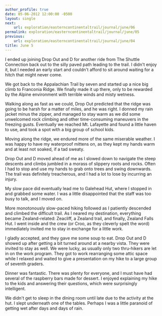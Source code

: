 ```yaml
---
author_profile: true
date: 05-06-2012 12:00:00 -0500
layout: single
next:
    url: exploration/easterncontinentaltrail/journal/june/06
permalink: exploration/easterncontinentaltrail/journal/june/05
previous:
    url: exploration/easterncontinentaltrail/journal/june/04
title: June 5
---
```

I ended up joining Drop Out and D for another ride from The Shuttle Connection back out to the silly paved path leading to the trail. I didn't enjoy it, but I needed an early start and couldn't afford to sit around waiting for a hitch that might never come.

We got back to the Appalachian Trail by seven and started up a nice big climb to Franconia Ridge. We finally made it up there, only to be rewarded by the Alpine environment with terrible winds and misty wetness.

Walking along as fast as we could, Drop Out predicted that the ridge was going to be harsh for a matter of miles, and he was right. I donned my rain jacket minus the zipper, and managed to stay warm as we did some unwelcomed rock climbing and other time-consuming maneuvers in the freezing gusts. Eventually we reached Mt. Lafayette and found a little haven to use, and took a spot with a big group of school kids.

Moving along the ridge, we endured more of the same miserable weather. I was happy to have my waterproof mittens on, as they kept my hands warm and at least not soaked, if a tad sweaty.

Drop Out and D moved ahead of me as I slowed down to navigate the steep descents and climbs jumbled in a morass of slippery roots and rocks. Often I had to stop and use my hands to grab onto trees and swing downwards. The trail was definitely treacherous, and I had a lot to lose by incurring an injury.

My slow pace did eventually lead me to Galehead Hut, where I stopped in and grabbed some water. I was a little disappointed that the staff was too busy to talk, and I moved on.

More monotonously slow-paced hiking followed as I patiently descended and climbed the difficult trail. As I neared my destination, everything became Zealand-related: Zeacliff, a Zealand trail, and finally, Zealand Falls Hut. I went inside and the crew (or Croo, as they cleverly spelt the word) immediately invited me to stay in exchange for a little work.

I gladly accepted, and they gave me some soup to eat. Drop Out and D showed up after getting a bit turned around at a nearby vista. They were invited to stay as well. We were lucky, as usually only two thru-hikers are let in on the work program. They got to work rearranging some attic space while I relaxed and waited to give a presentation on my hike to a large group of seventh graders.

Dinner was fantastic. There was plenty for everyone, and I must have had several of the raspberry bars made for dessert. I enjoyed explaining my hike to the kids and answering their questions, which were surprisingly intelligent.

We didn't get to sleep in the dining room until late due to the activity at the hut. I slept underneath one of the tables. Perhaps I was a little paranoid of getting wet after days and days of rain.